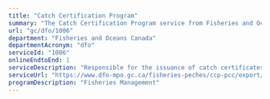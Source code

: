 ```yaml
---
title: "Catch Certification Program"
summary: "The Catch Certification Program service from Fisheries and Oceans Canada is available end-to-end online, according to the GC Service Inventory."
url: "gc/dfo/1006"
department: "Fisheries and Oceans Canada"
departmentAcronym: "dfo"
serviceId: "1006"
onlineEndtoEnd: 1
serviceDescription: "Responsible for the issuance of catch certificates and relevant export permits; Provides client services to Canadian exporters; Since the establishment of the Program in December 2009, it is now also issuing export permits and responding to other international catch certification requirements, as they arise."
serviceUrl: "https://www.dfo-mpo.gc.ca/fisheries-peches/ccp-pcc/export/catch-program-captures-eng.html"
programDescription: "Fisheries Management"
---
```

